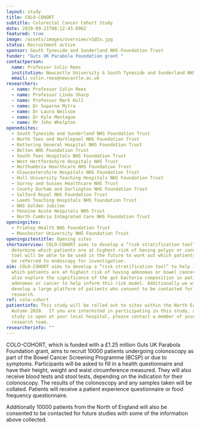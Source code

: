 ```yaml
---
layout: study
title: COLO-COHORT
subtitle: Colorectal Cancer Cohort Study
date: 2020-09-21T08:12:43.696Z
featured: true
image: /assets/images/overview/v1@2x.jpg
status: Recruitment active
sponsor: South Tyneside and Sunderland NHS Foundation Trust
funder: "Guts UK Parabola Foundation grant "
contactperson:
  name: Professor Colin Rees
  institution: Newcastle University & South Tyneside and Sunderland NHS Trust
  email: colin.rees@newcastle.ac.uk
researchers:
  - name: Professor Colin Rees
  - name: Professor Linda Sharp
  - name: Professor Mark Hull
  - name: Dr Suparna Mitra
  - name: Dr Laura Neilson
  - name: Dr Kyle Montague
  - name: Mr John Whelpton
openedsites:
  - South Tyneside and Sunderland NHS Foundation Trust
  - North Tees and Hartlepool NHS Foundation Trust
  - Kettering General Hospital NHS Foundation Trust
  - Bolton NHS Foundation Trust
  - South Tees Hospitals NHS Foundation Trust
  - West Hertfordshire Hospitals NHS Trust
  - Northumbria Healthcare NHS Foundation Trust
  - Gloucestershire Hospitals NHS Foundation Trust
  - Hull University Teaching Hospitals NHS Foundation Trust
  - Surrey and Sussex Healthcare NHS Trust
  - County Durham and Darlington NHS Foundation Trust
  - Salford Royal NHS Foundation Trust
  - Leeds Teaching Hospitals NHS Foundation Trust
  - NHS Golden Jubilee
  - Pennine Acute Hospitals NHS Trust
  - North Cumbria Integrated Care NHS Foundation Trust
openingsites:
  - Frimley Health NHS Foundation Trust
  - Manchester University NHS Foundation Trust
openingsitestitle: Opening sites
shortoverview: COLO-COHORT aims to develop a “risk stratification tool” to help
  determine which patients are at highest risk of having polyps or cancer; this
  tool will be able to be used in the future to work out which patients need to
  be referred to endoscopy for investigation.
aim: COLO-COHORT aims to develop a “risk stratification tool” to help identify
  which patients are at highest risk of having adenomas or bowel cancer. We will
  also explore the significance of the gut bacteria composition in patients with
  adenomas or cancer to help inform this risk model. Additionally we will
  develop a large platform of patients who consent to be contacted for future
  research.
ref: colo-cohort
patientinfo: This study will be rolled out to sites within the North East by
  Autumn 2020.  If you are interested in participating in this study, and if the
  study is open at your local hospital, please contact a member of your local
  research team.
researcherinfo: ""
---
```

COLO-COHORT, which is funded with a £1.25 million Guts UK Parabola Foundation grant, aims to recruit 10000 patients undergoing colonoscopy as part of ​the Bowel Cancer Screening Programme (BCSP​) or due to symptoms. Participants will be asked to fill in a health questionnaire and have their height, weight and waist circumference measured. They will also receive blood tests and stool tests, depending on the indication for their colonoscopy. The results of the colonoscopy and any samples taken will be collated. Patients will receive a patient experience questionnaire or food frequency questionnaire. 

<!-- !\\\\[Sample photo](/assets/images/studies/samples2.jpg)
  -->

Additionally 10000 patients from the North of England will also be consented to be contacted for future studies with some of the information above collected.
